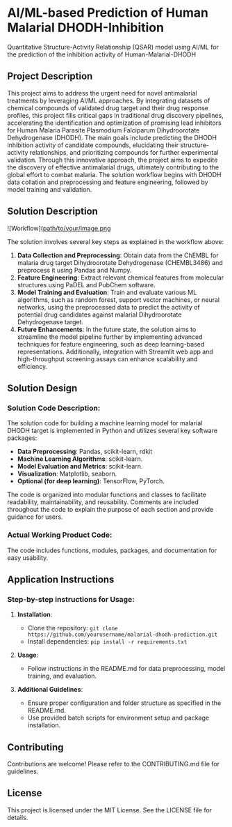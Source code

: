 # AI/ML-based Prediction of Human Malarial DHODH-Inhibition
Quantitative Structure-Activity Relationship (QSAR) model using AI/ML for the prediction of the inhibition activity of Human-Malarial-DHODH

## Project Description

This project aims to address the urgent need for novel antimalarial treatments by leveraging AI/ML approaches. By integrating datasets of chemical compounds of validated drug target and their drug response profiles, this project fills critical gaps in traditional drug discovery pipelines, accelerating the identification and optimization of promising lead inhibitors for Human Malaria Parasite Plasmodium Falciparum Dihydroorotate Dehydrogenase (DHODH). The main goals include predicting the DHODH inhibition activity of candidate compounds, elucidating their structure-activity relationships, and prioritizing compounds for further experimental validation. Through this innovative approach, the project aims to expedite the discovery of effective antimalarial drugs, ultimately contributing to the global effort to combat malaria.
The solution workflow begins with DHODH data collation and preprocessing and feature engineering, followed by model training and validation. 

## Solution Description

![Workflow]([path/to/your/image.png](https://github.com/elumalaipavadai/AI-ML-based-Prediction-of-Human-Malarial-DHODH-Inhibition/blob/main/Malaria_workflow.png)

The solution involves several key steps as explained in the workflow above:

1. **Data Collection and Preprocessing**: Obtain data from the ChEMBL for malaria drug target Dihydroorotate Dehydrogenase (CHEMBL3486) and preprocess it using Pandas and Numpy.
2. **Feature Engineering**: Extract relevant chemical features from molecular structures using PaDEL and PubChem software.
3. **Model Training and Evaluation**: Train and evaluate various ML algorithms, such as random forest, support vector machines, or neural networks, using the preprocessed data to predict the activity of potential drug candidates against malarial Dihydroorotate Dehydrogenase target.
4. **Future Enhancements**: In the future state, the solution aims to streamline the model pipeline further by implementing advanced techniques for feature engineering, such as deep learning-based representations. Additionally, integration with Streamlit web app and high-throughput screening assays can enhance scalability and efficiency.

## Solution Design

### Solution Code Description:

The solution code for building a machine learning model for malarial DHODH target is implemented in Python and utilizes several key software packages:

- **Data Preprocessing**: Pandas, scikit-learn, rdkit
- **Machine Learning Algorithms**: scikit-learn.
- **Model Evaluation and Metrics**: scikit-learn.
- **Visualization**: Matplotlib, seaborn.
- **Optional (for deep learning)**: TensorFlow, PyTorch.

The code is organized into modular functions and classes to facilitate readability, maintainability, and reusability. Comments are included throughout the code to explain the purpose of each section and provide guidance for users.

### Actual Working Product Code:

The code includes functions, modules, packages, and documentation for easy usability.

## Application Instructions

### Step-by-step instructions for Usage:

1. **Installation**:
   - Clone the repository: `git clone https://github.com/yourusername/malarial-dhodh-prediction.git`
   - Install dependencies: `pip install -r requirements.txt`
   
2. **Usage**:
   - Follow instructions in the README.md for data preprocessing, model training, and evaluation.
   
3. **Additional Guidelines**:
   - Ensure proper configuration and folder structure as specified in the README.md.
   - Use provided batch scripts for environment setup and package installation.

## Contributing

Contributions are welcome! Please refer to the CONTRIBUTING.md file for guidelines.

## License

This project is licensed under the MIT License. See the LICENSE file for details.

